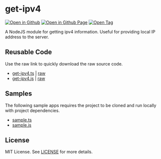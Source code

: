 # get-ipv4

[![Open in Github](https://img.shields.io/badge/Open_in_GitHub-6e5494)](https://github.com/JamesRobertHugginsNgo/get-ipv4)
[![Open in Github Page](https://img.shields.io/badge/Open_in_GitHub%20Page-4078c0)](https://jamesroberthugginsngo.github.io/get-ipv4/)
[![Open Tag](https://img.shields.io/badge/Open_Tag-2.0.0-6cc644)](https://github.com/JamesRobertHugginsNgo/get-ipv4/tree/2.0.0)

A NodeJS module for getting ipv4 information. Useful for providing local IP address to the server.

## Reusable Code

Use the raw link to quickly download the raw source code.

- [get-ipv4.ts](./src/get-ipv4.ts) \| [raw](./src/get-ipv4.ts?raw=1)
- [get-ipv4.js](./dist/get-ipv4.js) \| [raw](./dist/get-ipv4.js?raw=1)

## Samples

The following sample apps requires the project to be cloned and run locally with project dependencies.

- [sample.ts](./sample/sample.ts)
- [sample.js](./sample/sample.js)

## License

MIT License. See [LICENSE](LICENSE) for more details.
